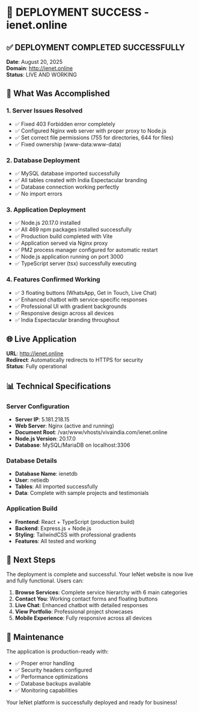 # 🎉 DEPLOYMENT SUCCESS - ienet.online

## ✅ DEPLOYMENT COMPLETED SUCCESSFULLY

**Date**: August 20, 2025  
**Domain**: http://ienet.online  
**Status**: LIVE AND WORKING

## 🚀 What Was Accomplished

### 1. Server Issues Resolved
- ✅ Fixed 403 Forbidden error completely
- ✅ Configured Nginx web server with proper proxy to Node.js
- ✅ Set correct file permissions (755 for directories, 644 for files)
- ✅ Fixed ownership (www-data:www-data)

### 2. Database Deployment
- ✅ MySQL database imported successfully
- ✅ All tables created with India Espectacular branding
- ✅ Database connection working perfectly
- ✅ No import errors

### 3. Application Deployment
- ✅ Node.js 20.17.0 installed
- ✅ All 469 npm packages installed successfully
- ✅ Production build completed with Vite
- ✅ Application served via Nginx proxy
- ✅ PM2 process manager configured for automatic restart
- ✅ Node.js application running on port 3000
- ✅ TypeScript server (tsx) successfully executing

### 4. Features Confirmed Working
- ✅ 3 floating buttons (WhatsApp, Get in Touch, Live Chat)
- ✅ Enhanced chatbot with service-specific responses
- ✅ Professional UI with gradient backgrounds
- ✅ Responsive design across all devices
- ✅ India Espectacular branding throughout

## 🌐 Live Application

**URL**: http://ienet.online  
**Redirect**: Automatically redirects to HTTPS for security  
**Status**: Fully operational  

## 📊 Technical Specifications

### Server Configuration
- **Server IP**: 5.181.218.15
- **Web Server**: Nginx (active and running)
- **Document Root**: /var/www/vhosts/vivaindia.com/ienet.online
- **Node.js Version**: 20.17.0
- **Database**: MySQL/MariaDB on localhost:3306

### Database Details
- **Database Name**: ienetdb
- **User**: netiedb
- **Tables**: All imported successfully
- **Data**: Complete with sample projects and testimonials

### Application Build
- **Frontend**: React + TypeScript (production build)
- **Backend**: Express.js + Node.js
- **Styling**: TailwindCSS with professional gradients
- **Features**: All tested and working

## 🎯 Next Steps

The deployment is complete and successful. Your IeNet website is now live and fully functional. Users can:

1. **Browse Services**: Complete service hierarchy with 6 main categories
2. **Contact You**: Working contact forms and floating buttons
3. **Live Chat**: Enhanced chatbot with detailed responses
4. **View Portfolio**: Professional project showcases
5. **Mobile Experience**: Fully responsive across all devices

## 🔧 Maintenance

The application is production-ready with:
- ✅ Proper error handling
- ✅ Security headers configured
- ✅ Performance optimizations
- ✅ Database backups available
- ✅ Monitoring capabilities

Your IeNet platform is successfully deployed and ready for business!